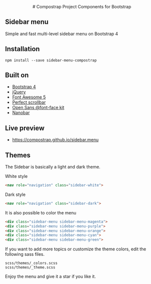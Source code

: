 <div align="center">
  # Compostrap Project
  Components for Bootstrap
</div>

## Sidebar menu
Simple and fast multi-level sidebar menu on Bootstrap 4

## Installation
```
npm install --save sidebar-menu-compostrap
```

## Built on

- [Bootstrap 4](https://getbootstrap.com)
- [jQuery](https://jquery.com)
- [Font Awesome 5](https://fontawesome.com)
- [Perfect scrollbar](https://github.com/mdbootstrap/perfect-scrollbar)
- [Open Sans @font-face kit](https://github.com/FontFaceKit/open-sans)
- [Nanobar](https://github.com/jacoborus/nanobar)

## Live preview

- https://compostrap.github.io/sidebar.menu

## Themes
The Sidebar is basically a light and dark theme.

White style
```html
<nav role="navigation" class="sidebar-white">
```

Dark style
```html
<nav role="navigation" class="sidebar-dark">
```

It is also possible to color the menu
```html
<div class="sidebar-menu sidebar-menu-magenta">
<div class="sidebar-menu sidebar-menu-purple">
<div class="sidebar-menu sidebar-menu-orange">
<div class="sidebar-menu sidebar-menu-cyan">
<div class="sidebar-menu sidebar-menu-green">
```

If you want to add more topics or customize the theme colors, edit the following sass files.
```
scss/themes/_colors.scss
scss/themes/_theme.scss
```

Enjoy the menu and give it a star if you like it.
